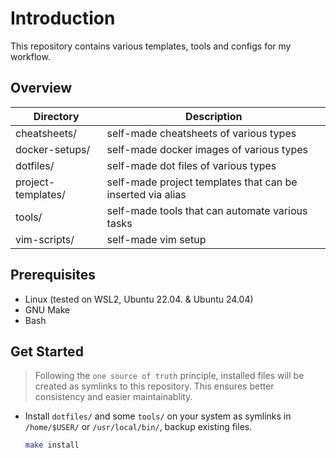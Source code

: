 # Introduction

This repository contains various templates, tools and configs for my workflow.

## Overview

| Directory          | Description                                                |
|--------------------|------------------------------------------------------------|
| cheatsheets/       | self-made cheatsheets of various types                     |
| docker-setups/     | self-made docker images of various types                   |
| dotfiles/          | self-made dot files of various types                       |
| project-templates/ | self-made project templates that can be inserted via alias |
| tools/             | self-made tools that can automate various tasks            |
| vim-scripts/       | self-made vim setup                                        |

## Prerequisites

* Linux (tested on WSL2, Ubuntu 22.04. & Ubuntu 24.04)
* GNU Make
* Bash

## Get Started

>Following the `one source of truth` principle, installed files will be created
as symlinks to this repository. This ensures better consistency and easier maintainablity.

* Install `dotfiles/` and some `tools/` on your system as symlinks in `/home/$USER/` or `/usr/local/bin/`, backup existing files.

   ```sh
   make install
   ```
